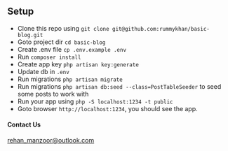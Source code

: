 

## Setup

- Clone this repo using `git clone git@github.com:rummykhan/basic-blog.git`
- Goto project dir `cd basic-blog`
- Create .env file `cp .env.example .env`
- Run `composer install`
- Create app key `php artisan key:generate`
- Update db in `.env`
- Run migrations `php artisan migrate`
- Run migrations `php artisan db:seed --class=PostTableSeeder` to seed some posts to work with
- Run your app using `php -S localhost:1234 -t public`
- Goto browser `http://localhost:1234`, you should see the app.


#### Contact Us
[rehan_manzoor@outlook.com](mailto:rehan_manzoor@outlook.com)
